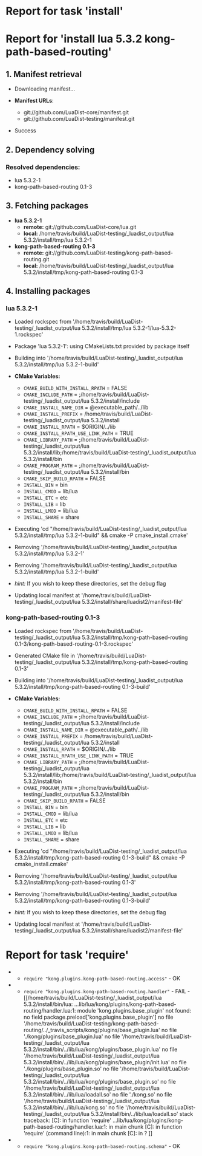 # Report for task 'install'

# Report for 'install lua 5.3.2 kong-path-based-routing'


## 1. Manifest retrieval

- Downloading manifest...

- **Manifest URLs**:
    - git://github.com/LuaDist-core/manifest.git
    - git://github.com/LuaDist-testing/manifest.git
- Success

## 2. Dependency solving


### Resolved dependencies:
- lua 5.3.2-1
- kong-path-based-routing 0.1-3

## 3. Fetching packages

- **lua 5.3.2-1**
    - **remote:** git://github.com/LuaDist-core/lua.git
    - **local:** /home/travis/build/LuaDist-testing/_luadist_output/lua 5.3.2/install/tmp/lua 5.3.2-1
- **kong-path-based-routing 0.1-3**
    - **remote:** git://github.com/LuaDist-testing/kong-path-based-routing.git
    - **local:** /home/travis/build/LuaDist-testing/_luadist_output/lua 5.3.2/install/tmp/kong-path-based-routing 0.1-3

## 4. Installing packages


### lua 5.3.2-1
- Loaded rockspec from '/home/travis/build/LuaDist-testing/_luadist_output/lua 5.3.2/install/tmp/lua 5.3.2-1/lua-5.3.2-1.rockspec'
- Package 'lua 5.3.2-1': using CMakeLists.txt provided by package itself
- Building into '/home/travis/build/LuaDist-testing/_luadist_output/lua 5.3.2/install/tmp/lua 5.3.2-1-build'
- **CMake Variables:**
    - `CMAKE_BUILD_WITH_INSTALL_RPATH` = FALSE
    - `CMAKE_INCLUDE_PATH` = ;/home/travis/build/LuaDist-testing/_luadist_output/lua 5.3.2/install/include
    - `CMAKE_INSTALL_NAME_DIR` = @executable_path/../lib
    - `CMAKE_INSTALL_PREFIX` = /home/travis/build/LuaDist-testing/_luadist_output/lua 5.3.2/install
    - `CMAKE_INSTALL_RPATH` = $ORIGIN/../lib
    - `CMAKE_INSTALL_RPATH_USE_LINK_PATH` = TRUE
    - `CMAKE_LIBRARY_PATH` = ;/home/travis/build/LuaDist-testing/_luadist_output/lua 5.3.2/install/lib;/home/travis/build/LuaDist-testing/_luadist_output/lua 5.3.2/install/bin
    - `CMAKE_PROGRAM_PATH` = ;/home/travis/build/LuaDist-testing/_luadist_output/lua 5.3.2/install/bin
    - `CMAKE_SKIP_BUILD_RPATH` = FALSE
    - `INSTALL_BIN` = bin
    - `INSTALL_CMOD` = lib/lua
    - `INSTALL_ETC` = etc
    - `INSTALL_LIB` = lib
    - `INSTALL_LMOD` = lib/lua
    - `INSTALL_SHARE` = share
- Executing 'cd "/home/travis/build/LuaDist-testing/_luadist_output/lua 5.3.2/install/tmp/lua 5.3.2-1-build" && cmake -P cmake_install.cmake'
- Removing '/home/travis/build/LuaDist-testing/_luadist_output/lua 5.3.2/install/tmp/lua 5.3.2-1'
- Removing '/home/travis/build/LuaDist-testing/_luadist_output/lua 5.3.2/install/tmp/lua 5.3.2-1-build'

- *hint:* If you wish to keep these directories, set the debug flag
- Updating local manifest at '/home/travis/build/LuaDist-testing/_luadist_output/lua 5.3.2/install/share/luadist2/manifest-file'

### kong-path-based-routing 0.1-3
- Loaded rockspec from '/home/travis/build/LuaDist-testing/_luadist_output/lua 5.3.2/install/tmp/kong-path-based-routing 0.1-3/kong-path-based-routing-0.1-3.rockspec'
- Generated CMake file in '/home/travis/build/LuaDist-testing/_luadist_output/lua 5.3.2/install/tmp/kong-path-based-routing 0.1-3'
- Building into '/home/travis/build/LuaDist-testing/_luadist_output/lua 5.3.2/install/tmp/kong-path-based-routing 0.1-3-build'
- **CMake Variables:**
    - `CMAKE_BUILD_WITH_INSTALL_RPATH` = FALSE
    - `CMAKE_INCLUDE_PATH` = ;/home/travis/build/LuaDist-testing/_luadist_output/lua 5.3.2/install/include
    - `CMAKE_INSTALL_NAME_DIR` = @executable_path/../lib
    - `CMAKE_INSTALL_PREFIX` = /home/travis/build/LuaDist-testing/_luadist_output/lua 5.3.2/install
    - `CMAKE_INSTALL_RPATH` = $ORIGIN/../lib
    - `CMAKE_INSTALL_RPATH_USE_LINK_PATH` = TRUE
    - `CMAKE_LIBRARY_PATH` = ;/home/travis/build/LuaDist-testing/_luadist_output/lua 5.3.2/install/lib;/home/travis/build/LuaDist-testing/_luadist_output/lua 5.3.2/install/bin
    - `CMAKE_PROGRAM_PATH` = ;/home/travis/build/LuaDist-testing/_luadist_output/lua 5.3.2/install/bin
    - `CMAKE_SKIP_BUILD_RPATH` = FALSE
    - `INSTALL_BIN` = bin
    - `INSTALL_CMOD` = lib/lua
    - `INSTALL_ETC` = etc
    - `INSTALL_LIB` = lib
    - `INSTALL_LMOD` = lib/lua
    - `INSTALL_SHARE` = share
- Executing 'cd "/home/travis/build/LuaDist-testing/_luadist_output/lua 5.3.2/install/tmp/kong-path-based-routing 0.1-3-build" && cmake -P cmake_install.cmake'
- Removing '/home/travis/build/LuaDist-testing/_luadist_output/lua 5.3.2/install/tmp/kong-path-based-routing 0.1-3'
- Removing '/home/travis/build/LuaDist-testing/_luadist_output/lua 5.3.2/install/tmp/kong-path-based-routing 0.1-3-build'

- *hint:* If you wish to keep these directories, set the debug flag
- Updating local manifest at '/home/travis/build/LuaDist-testing/_luadist_output/lua 5.3.2/install/share/luadist2/manifest-file'

# Report for task 'require'

 -  - `require "kong.plugins.kong-path-based-routing.access"` - OK
 -  - `require "kong.plugins.kong-path-based-routing.handler"` - FAIL - [[/home/travis/build/LuaDist-testing/_luadist_output/lua 5.3.2/install/bin/lua: ...lib/lua/kong/plugins/kong-path-based-routing/handler.lua:1: module 'kong.plugins.base_plugin' not found:
	no field package.preload['kong.plugins.base_plugin']
	no file '/home/travis/build/LuaDist-testing/kong-path-based-routing/../_travis_scripts/kong/plugins/base_plugin.lua'
	no file './kong/plugins/base_plugin.lua'
	no file '/home/travis/build/LuaDist-testing/_luadist_output/lua 5.3.2/install/bin/../lib/lua/kong/plugins/base_plugin.lua'
	no file '/home/travis/build/LuaDist-testing/_luadist_output/lua 5.3.2/install/bin/../lib/lua/kong/plugins/base_plugin/init.lua'
	no file './kong/plugins/base_plugin.so'
	no file '/home/travis/build/LuaDist-testing/_luadist_output/lua 5.3.2/install/bin/../lib/lua/kong/plugins/base_plugin.so'
	no file '/home/travis/build/LuaDist-testing/_luadist_output/lua 5.3.2/install/bin/../lib/lua/loadall.so'
	no file './kong.so'
	no file '/home/travis/build/LuaDist-testing/_luadist_output/lua 5.3.2/install/bin/../lib/lua/kong.so'
	no file '/home/travis/build/LuaDist-testing/_luadist_output/lua 5.3.2/install/bin/../lib/lua/loadall.so'
stack traceback:
	[C]: in function 'require'
	...lib/lua/kong/plugins/kong-path-based-routing/handler.lua:1: in main chunk
	[C]: in function 'require'
	(command line):1: in main chunk
	[C]: in ?
]]
 -  - `require "kong.plugins.kong-path-based-routing.schema"` - OK

